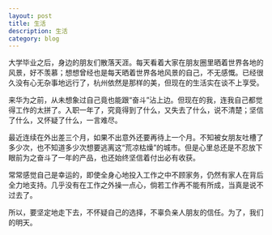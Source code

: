 ```yaml
---
layout: post
title: 生活
description: 生活
category: blog
---
```


大学毕业之后，身边的朋友们散落天涯。每天看着大家在朋友圈里晒着世界各地的风景，好不羡慕；想想曾经也是每天晒着世界各地风景的自己，不无感慨。已经很久没有心无杂事地远行了，杭州依然是那样的美，但现在的生活实在谈不上享受。

来华为之前，从未想象过自己竟也能跟“奋斗”沾上边。但现在的我，连我自己都觉得工作的太拼了。入职一年了，究竟得到了什么，又失去了什么，说不清楚；坚信了什么，又怀疑了什么，一言难尽。

最近连续在外出差三个月，如果不出意外还要再待上一个月。不知被女朋友吐槽了多少次，也不知道多少次想要逃离这“荒凉枯燥”的城市。但是心里总还是不忍放下眼前为之奋斗了一年的产品，也还始终坚信着付出必有收获。

常常感觉自己是幸运的，即使全身心地投入工作之中不顾家务，仍然有家人在背后全力地支持。几乎没有在工作之外操一点心，倘若工作再不能有所成，当真是说不过去了。

所以，要坚定地走下去，不怀疑自己的选择，不辜负亲人朋友的信任。为了，我们的明天。

